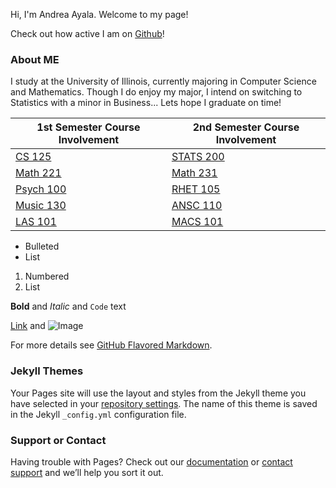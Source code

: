  Hi, I'm Andrea Ayala. Welcome to my page!

Check out how active I am on [Github](https://github.com/aayala32)! 

### About ME

I study at the University of Illinois, currently majoring in Computer Science and Mathematics. Though I do enjoy my major, I intend on switching to Statistics with a minor in Business... Lets hope I graduate on time!

1st Semester Course Involvement | 2nd Semester Course Involvement
------------ | -------------
[CS 125](https://cs125.cs.illinois.edu/) | [STATS 200](http://catalog.illinois.edu/courses-of-instruction/stat/)
[Math 221](https://math.illinois.edu/resources/department-resources/syllabus-math-221) | [Math 231](https://math.illinois.edu/resources/department-resources/syllabus-math-231)
[Psych 100](https://courses.illinois.edu/search/schedule/2013/summer/PSYC/100) | [RHET 105](https://courses.illinois.edu/search/schedule/2017/spring/RHET/105?sess=)
[Music 130](https://courses.illinois.edu/search/schedule/2015/summer/MUS/130) | [ANSC 110](http://catalog.illinois.edu/courses-of-instruction/ansc/)
[LAS 101](http://www.las.illinois.edu/students/lifecareerdesign/classes/las101/)   | [MACS 101](http://catalog.illinois.edu/courses-of-instruction/macs/)
- Bulleted
- List

1. Numbered
2. List

**Bold** and _Italic_ and `Code` text

[Link](url) and ![Image](src)


For more details see [GitHub Flavored Markdown](https://guides.github.com/features/mastering-markdown/).

### Jekyll Themes

Your Pages site will use the layout and styles from the Jekyll theme you have selected in your [repository settings](https://github.com/aayala32/aayala32.github.io/settings). The name of this theme is saved in the Jekyll `_config.yml` configuration file.

### Support or Contact

Having trouble with Pages? Check out our [documentation](https://help.github.com/categories/github-pages-basics/) or [contact support](https://github.com/contact) and we’ll help you sort it out.
